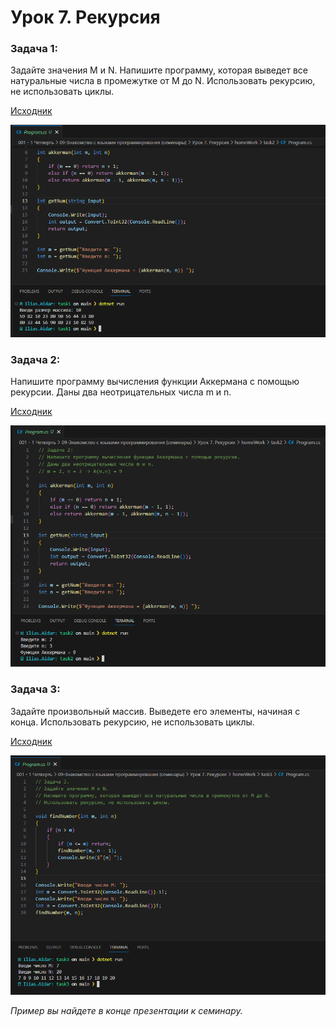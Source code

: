 # Урок 7. Рекурсия

### Задача 1: 

Задайте значения M и N. Напишите программу, которая выведет все натуральные числа в промежутке от M до N. Использовать рекурсию, не использовать циклы.

[Исходник](./task1/)

![Скриншот Задача 1](./screenshots/task1.png)

### Задача 2: 

Напишите программу вычисления функции Аккермана с помощью рекурсии. Даны два неотрицательных числа m и n.

[Исходник](./task2/)

![Скриншот Задача 2](./screenshots/task2.png)

### Задача 3: 

Задайте произвольный массив. Выведете его элементы, начиная с конца. Использовать рекурсию, не использовать циклы.

[Исходник](./task3/)

![Скриншот Задача 3](./screenshots/task3.png)

*Пример вы найдете в конце презентации к семинару.*